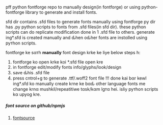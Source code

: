 pff python fontforge repo to manually design(in fontforge) or
using python-fontforge library to generate and install fonts.

sfd dir contains .sfd files to generate fonts manually using fontforge
py dir has .py python scripts to fonts from .sfd files(in sfd dir).
these python scripts can do replicate modification done in 1 .sfd file
to others. generate ing*.sfd is created manually and ԃhen oԃher fonts
are instαlled using pyтhon scripts.

fontforge ke sαтh **manually** font design krke ke liye below steps h:
1. fontforge ko open krke koi *.sfd file open kre
1. in fontforge edit/modify fonts info/glyphs/look/design
1. save ԃhis .sfd file
1. press cntrol+g to generate .ttf/.woff2 font file
!!! done
kai bαr kewl ing*.sfd ko manually create krne ke bαԃ other
language fonts me change krnα mushkil/repeatitiwe tαsk/kαm
lgтα hei. isliy pyтhon scripts kα upyog kre.




##### font source on github/npmjs
1. <a href="https://github.com/fontsource">fontsource</a>



